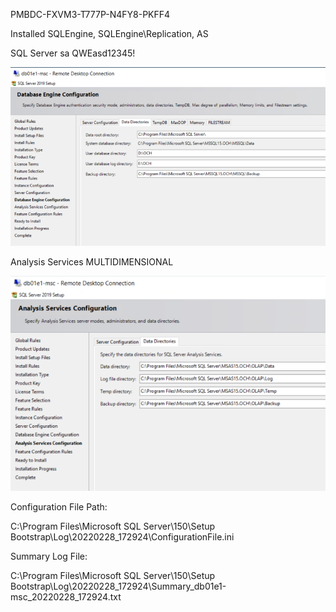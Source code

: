 PMBDC-FXVM3-T777P-N4FY8-PKFF4

Installed SQLEngine, SQLEngine\Replication, AS

SQL Server sa QWEasd12345!

![image.png](/.attachments/image-65a7a091-75e6-4559-8d5b-1481bdb4e47b.png)

Analysis Services MULTIDIMENSIONAL

![image.png](/.attachments/image-cd54835e-b4f4-4c94-9ad1-37dd626ef527.png)

Configuration File Path:

C:\Program Files\Microsoft SQL Server\150\Setup Bootstrap\Log\20220228_172924\ConfigurationFile.ini

Summary Log File:

C:\Program Files\Microsoft SQL Server\150\Setup Bootstrap\Log\20220228_172924\Summary_db01e1-msc_20220228_172924.txt
